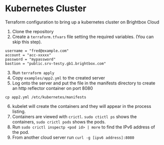 # Kubernetes Cluster
Terraform configuration to bring up a kubernetes cluster on Brightbox Cloud

1. Clone the repository
2. Create a `terraform.tfvars` file setting the required variables. (You can skip this step).
```
username = "fred@example.com"
account = "acc-xxxxx"
password = "mypassword"
bastion = "public.srv-testy.gb1.brightbox.com"
```
3. Run `terraform apply`
4. Copy `examples/app2.yml` to the created server
5. Log onto the server and put the file in the manifests directory to create an http reflector container on port 8080
```
cp app2.yml /etc/kubernetes/manifests
```
6. kubelet will create the containers and they will appear in the process listing.
7. Containers are viewed with `crictl`. `sudo ctictl ps` shows the containers, `sudo crictl pods` shows the pods.
8. Run `sudo crictl inspectp <pod id> | more` to find the IPv6 address of the pod.
9. From another cloud server run `curl -g [ipv6 address]:8080`
